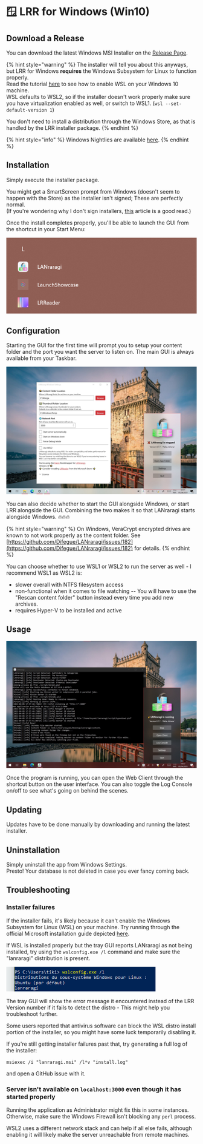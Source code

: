 # 🪟 LRR for Windows (Win10)

## Download a Release

You can download the latest Windows MSI Installer on the [Release Page](https://github.com/Difegue/LANraragi/releases).

{% hint style="warning" %}
The installer will tell you about this anyways, but LRR for Windows **requires** the Windows Subsystem for Linux to function properly.  
Read the tutorial [here](https://docs.microsoft.com/en-us/windows/wsl/install) to see how to enable WSL on your Windows 10 machine.  
WSL defaults to WSL2, so if the installer doesn't work properly make sure you have virtualization enabled as well, or switch to WSL1. (`wsl --set-default-version 1`)   

You don't need to install a distribution through the Windows Store, as that is handled by the LRR installer package.
{% endhint %}

{% hint style="info" %}
Windows Nightlies are available [here](https://nightly.link/Difegue/LANraragi/workflows/push-continous-delivery/dev).
{% endhint %}

## Installation

Simply execute the installer package.

You might get a SmartScreen prompt from Windows (doesn't seem to happen with the Store) as the installer isn't signed; These are perfectly normal.  
(If you're wondering why I don't sign installers, [this](https://gaby.dev/posts/code-signing) article is a good read.)

Once the install completes properly, you'll be able to launch the GUI from the shortcut in your Start Menu:

![](../.screenshots/karen-startmenu.png)

## Configuration

Starting the GUI for the first time will prompt you to setup your content folder and the port you want the server to listen on. The main GUI is always available from your Taskbar.

![Tray GUI and Settings Window](../.screenshots/karen-light.jpg)

You can also decide whether to start the GUI alongside Windows, or start LRR alongside the GUI. Combining the two makes it so that LANraragi starts alongside Windows. 🔥🔥🔥

{% hint style="warning" %}
On Windows, VeraCrypt encrypted drives are known to not work properly as the content folder. See [https://github.com/Difegue/LANraragi/issues/182](https://github.com/Difegue/LANraragi/issues/182) for details.
{% endhint %}

You can choose whether to use WSL1 or WSL2 to run the server as well - I recommend WSL1 as WSL2 is:  

- slower overall with NTFS filesystem access
- non-functional when it comes to file watching -- You will have to use the "Rescan content folder" button instead every time you add new archives.
- requires Hyper-V to be installed and active

## Usage

![Tray GUI and Log Console. Check that Dark Theme tho ‍](../.screenshots/karen-dark.jpg)

Once the program is running, you can open the Web Client through the shortcut button on the user interface. You can also toggle the Log Console on/off to see what's going on behind the scenes.

## Updating

Updates have to be done manually by downloading and running the latest installer.  

## Uninstallation

Simply uninstall the app from Windows Settings.  
Presto! Your database is not deleted in case you ever fancy coming back.

## Troubleshooting

### Installer failures

If the installer fails, it's likely because it can't enable the Windows Subsystem for Linux (WSL) on your machine. Try running through the official Microsoft installation guide depicted [here](https://docs.microsoft.com/en-us/windows/wsl/install-win10).

If WSL is installed properly but the tray GUI reports LANraragi as not being installed, try using the `wslconfig.exe /l` command and make sure the "lanraragi" distribution is present.

![](../.screenshots/karen-distro.png)

The tray GUI will show the error message it encountered instead of the LRR Version number if it fails to detect the distro - This might help you troubleshoot further.

Some users reported that antivirus software can block the WSL distro install portion of the installer, so you might have some luck temporarily disabling it.

If you're still getting installer failures past that, try generating a full log of the installer:

```
msiexec /i "lanraragi.msi" /l*v "install.log"
```

and open a GitHub issue with it.

### Server isn't available on `localhost:3000` even though it has started properly

Running the application as Administrator might fix this in some instances.  
Otherwise, make sure the Windows Firewall isn't blocking any `perl` process.

WSL2 uses a different network stack and can help if all else fails, although enabling it will likely make the server unreachable from remote machines.
